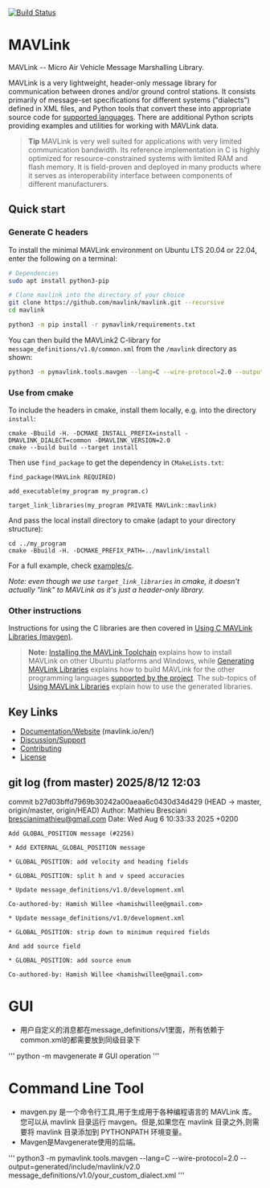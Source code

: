 [![Build Status](https://github.com/mavlink/mavlink/workflows/Test%20and%20deploy/badge.svg)](https://github.com/mavlink/mavlink/actions?query=branch%3Amaster)

# MAVLink

MAVLink -- Micro Air Vehicle Message Marshalling Library.

MAVLink is a very lightweight, header-only message library for communication between drones and/or ground control stations. It consists primarily of message-set specifications for different systems ("dialects") defined in XML files, and Python tools that convert these into appropriate source code for [supported languages](https://mavlink.io/en/#supported_languages). There are additional Python scripts providing examples and utilities for working with MAVLink data.

> **Tip** MAVLink is very well suited for applications with very limited communication bandwidth. Its reference implementation in C is highly optimized for resource-constrained systems with limited RAM and flash memory. It is field-proven and deployed in many products where it serves as interoperability interface between components of different manufacturers.


## Quick start

### Generate C headers

To install the minimal MAVLink environment on Ubuntu LTS 20.04 or 22.04, enter the following on a terminal:

```bash
# Dependencies
sudo apt install python3-pip

# Clone mavlink into the directory of your choice
git clone https://github.com/mavlink/mavlink.git --recursive
cd mavlink

python3 -m pip install -r pymavlink/requirements.txt
```

You can then build the MAVLink2 C-library for `message_definitions/v1.0/common.xml` from the `/mavlink` directory as shown:

```bash
python3 -m pymavlink.tools.mavgen --lang=C --wire-protocol=2.0 --output=generated/include/mavlink/v2.0 message_definitions/v1.0/common.xml
```

### Use from cmake

To include the headers in cmake, install them locally, e.g. into the directory `install`:

```
cmake -Bbuild -H. -DCMAKE_INSTALL_PREFIX=install -DMAVLINK_DIALECT=common -DMAVLINK_VERSION=2.0
cmake --build build --target install
```

Then use `find_package` to get the dependency in `CMakeLists.txt`:

```
find_package(MAVLink REQUIRED)

add_executable(my_program my_program.c)

target_link_libraries(my_program PRIVATE MAVLink::mavlink)
```

And pass the local install directory to cmake (adapt to your directory structure):

```
cd ../my_program
cmake -Bbuild -H. -DCMAKE_PREFIX_PATH=../mavlink/install
```

For a full example, check [examples/c](examples/c).

*Note: even though we use `target_link_libraries` in cmake, it doesn't actually "link" to MAVLink as it's just a header-only library.*

### Other instructions

Instructions for using the C libraries are then covered in [Using C MAVLink Libraries (mavgen)](https://mavlink.io/en/mavgen_c/).

> **Note:** [Installing the MAVLink Toolchain](https://mavlink.io/en/getting_started/installation.html) explains how to install MAVLink on other Ubuntu platforms and Windows, while [Generating MAVLink Libraries](https://mavlink.io/en/getting_started/generate_libraries.html) explains how to build MAVLink for the other programming languages [supported by the project](https://mavlink.io/en/#supported_languages).
> The sub-topics of [Using MAVLink Libraries](https://mavlink.io/en/getting_started/use_libraries.html) explain how to use the generated libraries.


## Key Links

* [Documentation/Website](https://mavlink.io/en/) (mavlink.io/en/)
* [Discussion/Support](https://mavlink.io/en/#support)
* [Contributing](https://mavlink.io/en/contributing/contributing.html)
* [License](https://mavlink.io/en/#license)


## git log (from master) 2025/8/12 12:03

commit b27d03bffd7969b30242a00aeaa6c0430d34d429 (HEAD -> master, origin/master, origin/HEAD)
Author: Mathieu Bresciani <brescianimathieu@gmail.com>
Date:   Wed Aug 6 10:33:33 2025 +0200

    Add GLOBAL_POSITION message (#2256)
    
    * Add EXTERNAL_GLOBAL_POSITION message
    
    * GLOBAL_POSITION: add velocity and heading fields
    
    * GLOBAL_POSITION: split h and v speed accuracies
    
    * Update message_definitions/v1.0/development.xml
    
    Co-authored-by: Hamish Willee <hamishwillee@gmail.com>
    
    * Update message_definitions/v1.0/development.xml
    
    * GLOBAL_POSITION: strip down to minimum required fields
    
    And add source field
    
    * GLOBAL_POSITION: add source enum
    
    Co-authored-by: Hamish Willee <hamishwillee@gmail.com>

# GUI

* 用户自定义的消息都在message_definitions/v1里面，所有依赖于common.xml的都需要放到同级目录下

'''
python -m mavgenerate   # GUI operation
'''

# Command Line Tool 
* mavgen.py 是一个命令行工具,用于生成用于各种编程语言的 MAVLink 库。
您可以从 mavlink 目录运行 mavgen。但是,如果您在 mavlink 目录之外,则需要将 mavlink 目录添加到 PYTHONPATH 环境变量。
* Mavgen是Mavgenerate使用的后端。

'''
python3 -m pymavlink.tools.mavgen --lang=C --wire-protocol=2.0 --output=generated/include/mavlink/v2.0 message_definitions/v1.0/your_custom_dialect.xml
'''